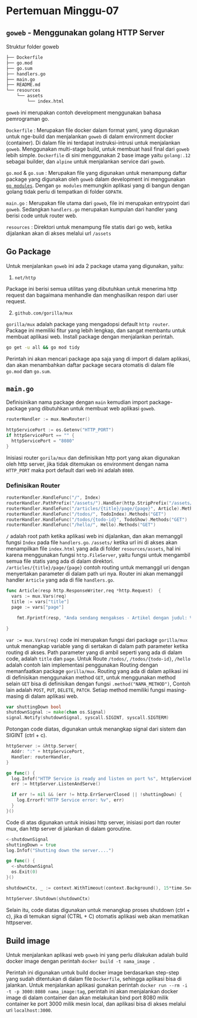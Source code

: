 # Pertemuan Minggu-07

## `goweb` - Menggunakan golang HTTP Server

Struktur folder goweb

```bash
├── Dockerfile
├── go.mod
├── go.sum
├── handlers.go
├── main.go
├── README.md
└── resources
    └── assets
        └── index.html
```

`goweb` ini merupakan contoh development menggunakan bahasa pemrograman go.

`Dockerfile` : Merupakan file docker dalam format yaml, yang digunakan untuk nge-build dan menjalankan `goweb` di dalam environment docker (container). Di dalam file ini terdapat instruksi-intrusi untuk menjalankan `goweb`. Menggunakan multi-stage build, untuk membuat hasil final dari `goweb` lebih simple. `Dockerfile` di sini menggunakan 2 base image yaitu `golang:.12` sebagai builder, dan `alpine` untuk menjalankan service dari `goweb`.

`go.mod` & `go.sum` : Merupakan file yang digunakan untuk menampung daftar package yang digunakan oleh `goweb` dalam development ini menggunakan [`go modules`](https://github.com/golang/go/wiki/Modules). Dengan `go modules` memungkin aplikasi yang di bangun dengan golang tidak perlu di tempatkan di folder `GOPATH`.

`main.go` : Merupakan file utama dari `goweb`, file ini merupakan entrypoint dari `goweb`. Sedangkan `handlers.go` merupakan kumpulan dari handler yang berisi code untuk router web.

`resources` : Direktori untuk menampung file statis dari go web, ketika dijalankan akan di akses melalui url `/assets`

## Go Package

Untuk menjalankan `goweb` ini ada 2 package utama yang digunakan, yaitu:

1. `net/http`

  Package ini berisi semua utilitas yang dibutuhkan untuk menerima http request dan bagaimana menhandle dan menghasilkan respon dari user request.

2. `github.com/gorilla/mux`

  `gorilla/mux` adalah package yang mengadopsi default `http router`. Package ini memiliki fitur yang lebih lengkap, dan sangat membantu untuk membuat aplikasi web. Install package dengan menjalankan perintah.

  ```bash
  go get -u all && go mod tidy
  ```

  Perintah ini akan mencari package apa saja yang di import di dalam aplikasi, dan akan menambahkan daftar package secara otomatis di dalam file `go.mod` dan `go.sum`.

## `main.go`



Definisinikan nama package dengan `main` kemudian import package-package yang dibutuhkan untuk membuat web aplikasi `goweb`.

```go
routerHandler := mux.NewRouter()

httpServicePort := os.Getenv("HTTP_PORT")
if httpServicePort == "" {
  httpServicePort = "8080"
}
```

Inisiasi router `gorila/mux` dan definisikan http port yang akan digunakan oleh http server, jika tidak ditemukan os environment dengan nama `HTTP_PORT` maka port default dari web ini adalah `8080`.

### Definisikan Router

```go
routerHandler.HandleFunc("/", Index)
routerHandler.PathPrefix("/assets/").Handler(http.StripPrefix("/assets/", http.FileServer(http.Dir("resources/assets"))))
routerHandler.HandleFunc("/articles/{title}/page/{page}", Article).Methods("GET")
routerHandler.HandleFunc("/todos/", TodoIndex).Methods("GET")
routerHandler.HandleFunc("/todos/{todo-id}", TodoShow).Methods("GET")
routerHandler.HandleFunc("/hello/", Hello).Methods("GET")
```

`/` adalah root path ketika aplikasi web ini dijalankan, dan akan memanggil fungsi `Index` pada file `handlers.go`.
`/assets/` ketika url ini di akses akan menampilkan file `index.html` yang ada di folder `resources/assets`, hal ini karena menggunakan fungsi `http.FileServer`, yaitu fungsi untuk mengambil semua file statis yang ada di dalam direktori.
`/articles/{title}/page/{page}` contoh routing untuk memanggil uri dengan menyertakan parameter di dalam path uri nya. Router ini akan memanggil handler `Article` yang ada di file `handlers.go`.

```go
func Article(resp http.ResponseWriter,req *http.Request)  {
  vars := mux.Vars(req)
  title := vars["title"]
  page := vars["page"]

	fmt.Fprintf(resp, "Anda sendang mengakses - Artikel dengan judul: %s on page %s\n %s", title, page, html.EscapeString(req.URL.Path))

}
```

`var := mux.Vars(req)` code ini merupakan fungsi dari package `gorilla/mux` untuk menangkap variable yang di sertakan di dalam path parameter ketika routing di akses. Path parameter yang di ambil seperti yang ada di dalam code, adalah `title` dan `page`. Untuk Route `/todos/`, `/todos/{todo-id}`, `/hello` adalah contoh lain implementasi penggunakan Routing dengan memanfaatkan package `gorilla/mux`. Routing yang ada di dalam aplikasi ini di definisikan menggunakan method `GET`, untuk menggunakan method selain `GET` bisa di definisikan dengan fungsi `.method("NAMA_METHOD")`, Contoh lain adalah `POST`, `PUT`, `DELETE`, `PATCH`. Setiap method memiliki fungsi masing-masing di dalam aplikasi web.

```go
var shuttingDown bool
shutdownSignal := make(chan os.Signal)
signal.Notify(shutdownSignal, syscall.SIGINT, syscall.SIGTERM)
```

Potongan code diatas, digunakan untuk menangkap signal dari sistem dan SIGINT (ctrl + c).

```go
httpServer := &http.Server{
  Addr: ":" + httpServicePort,
  Handler: routerHandler,
}

go func() {
  log.Infof("HTTP Service is ready and listen on port %s", httpServicePort)
  err := httpServer.ListenAndServe()

  if err != nil && (err != http.ErrServerClosed || !shuttingDown) {
    log.Errorf("HTTP Service error: %v", err)
  }
}()
```

Code di atas digunakan untuk inisiasi http server, inisiasi port dan router mux, dan http server di jalankan di dalam goroutine.

```go
<-shutdownSignal
shuttingDown = true
log.Infof("Shutting down the server....")

go func() {
  <-shutdownSignal
  os.Exit(0)
}()

shutdownCtx, _ := context.WithTimeout(context.Background(), 15*time.Second)

httpServer.Shutdown(shutdownCtx)
```

Selain itu, code diatas digunakan untuk menangkap proses shutdown (ctrl + c), jika di temukan signal (CTRL + C) otomatis aplikasi web akan mematikan httpserver.

## Build image

Untuk menjalankan aplikasi web `goweb` ini yang perlu dilakukan adalah build docker image dengan perintah `docker build -t nama_image .`


Perintah ini digunakan untuk build docker image berdasarkan step-step yang sudah ditentukan di dalam file `Dockerfile`, sehingga aplikasi bisa di jalankan. Untuk menjalankan aplikasi gunakan perintah `docker run --rm -i -t -p 3000:8080 nama_image:tag`, perintah ini akan menjalankan docker image di dalam container dan akan melakukan bind port 8080 milik container ke port 3000 milik mesin local, dan aplikasi bisa di akses melalui uri `localhost:3000`.


